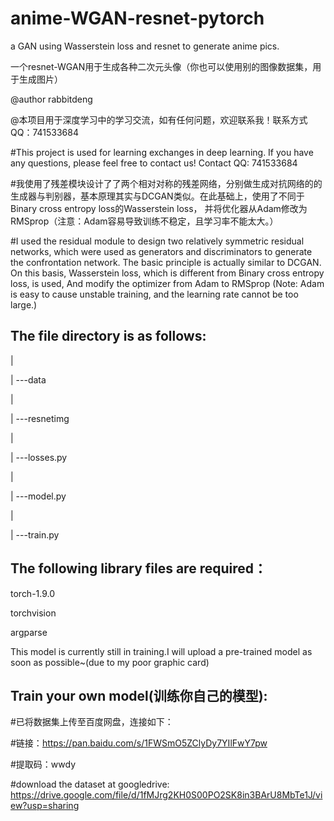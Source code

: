 # anime-WGAN-resnet-pytorch

a GAN using Wasserstein loss and resnet to generate anime pics.

一个resnet-WGAN用于生成各种二次元头像（你也可以使用别的图像数据集，用于生成图片）

@author rabbitdeng

@本项目用于深度学习中的学习交流，如有任何问题，欢迎联系我！联系方式QQ：741533684

#This project is used for learning exchanges in deep learning. If you have any questions, please feel free to contact us! Contact QQ: 741533684

#我使用了残差模块设计了了两个相对对称的残差网络，分别做生成对抗网络的的生成器与判别器，基本原理其实与DCGAN类似。在此基础上，使用了不同于Binary cross entropy loss的Wasserstein loss，
并将优化器从Adam修改为RMSprop（注意：Adam容易导致训练不稳定，且学习率不能太大。）


#I used the residual module to design two relatively symmetric residual networks, which were used as generators and discriminators to generate the confrontation network. The basic principle is actually similar to DCGAN. On this basis, Wasserstein loss, which is different from Binary cross entropy loss, is used,
And modify the optimizer from Adam to RMSprop (Note: Adam is easy to cause unstable training, and the learning rate cannot be too large.)



The file directory is as follows:
--------------------------------

|

|
---data

|

|
---resnetimg

|

|
---losses.py

|

|
---model.py

|

|
---train.py






The following library files are required：
-----------------------------

  torch-1.9.0
  
  torchvision
  
  argparse
  
  
  This model is currently still in training.I will upload a pre-trained model as soon as possible~(due to my poor graphic card)
  
Train your own model(训练你自己的模型):
---------------------

#已将数据集上传至百度网盘，连接如下：

#链接：https://pan.baidu.com/s/1FWSmO5ZClyDy7YIlFwY7pw

#提取码：wwdy


#download the dataset at googledrive:
https://drive.google.com/file/d/1fMJrg2KH0S00PO2SK8in3BArU8MbTe1J/view?usp=sharing

